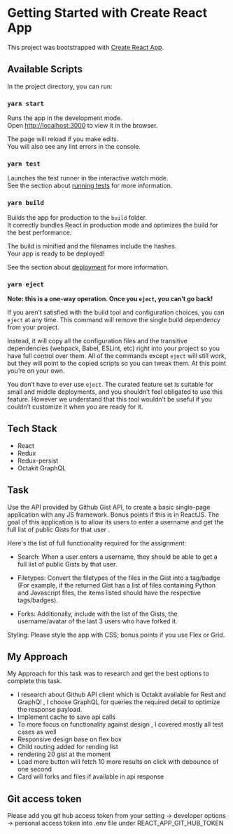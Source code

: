 # Getting Started with Create React App

This project was bootstrapped with [Create React App](https://github.com/facebook/create-react-app).

## Available Scripts

In the project directory, you can run:

### `yarn start`

Runs the app in the development mode.\
Open [http://localhost:3000](http://localhost:3000) to view it in the browser.

The page will reload if you make edits.\
You will also see any lint errors in the console.

### `yarn test`

Launches the test runner in the interactive watch mode.\
See the section about [running tests](https://facebook.github.io/create-react-app/docs/running-tests) for more information.

### `yarn build`

Builds the app for production to the `build` folder.\
It correctly bundles React in production mode and optimizes the build for the best performance.

The build is minified and the filenames include the hashes.\
Your app is ready to be deployed!

See the section about [deployment](https://facebook.github.io/create-react-app/docs/deployment) for more information.

### `yarn eject`

**Note: this is a one-way operation. Once you `eject`, you can’t go back!**

If you aren’t satisfied with the build tool and configuration choices, you can `eject` at any time. This command will remove the single build dependency from your project.

Instead, it will copy all the configuration files and the transitive dependencies (webpack, Babel, ESLint, etc) right into your project so you have full control over them. All of the commands except `eject` will still work, but they will point to the copied scripts so you can tweak them. At this point you’re on your own.

You don’t have to ever use `eject`. The curated feature set is suitable for small and middle deployments, and you shouldn’t feel obligated to use this feature. However we understand that this tool wouldn’t be useful if you couldn’t customize it when you are ready for it.

## Tech Stack

* React
* Redux
* Redux-persist
* Octakit GraphQL

## Task

Use the API provided by Github Gist API, to create a basic single-page application with any JS framework. Bonus points if this is in ReactJS. The goal of this application is to allow its users to enter a username and get the full list of public Gists for that user .



Here's the list of full functionality required for the assignment:

- Search: When a user enters a username, they should be able to get a full list of public Gists by that user.

- Filetypes: Convert the filetypes of the files in the Gist into a tag/badge (For example, if the returned Gist has a list of files containing Python and Javascript files, the items listed should have the respective tags/badges).

- Forks: Additionally, include with the list of the Gists, the username/avatar of the last 3 users who have forked it.

Styling: Please style the app with CSS; bonus points if you use Flex or Grid.
## My Approach

My Approach for this task was to research and get the best options to complete this task.

* I research about Github API client which is Octakit available for Rest and GraphQl , I choose GraphQL for queries the
  required detail to optimize the response payload.
* Implement cache to save api calls
* To more focus on functionality against design , I covered mostly all test cases as well
* Responsive design base on flex box
* Child routing added for rending list 
* rendering 20 gist at the moment 
* Load more button will fetch 10 more results on click with debounce of one second
* Card will forks and files if available in api response 

## Git access token
Please add you git hub access token from your setting -> developer options -> personal access token into .env file under
REACT_APP_GIT_HUB_TOKEN
